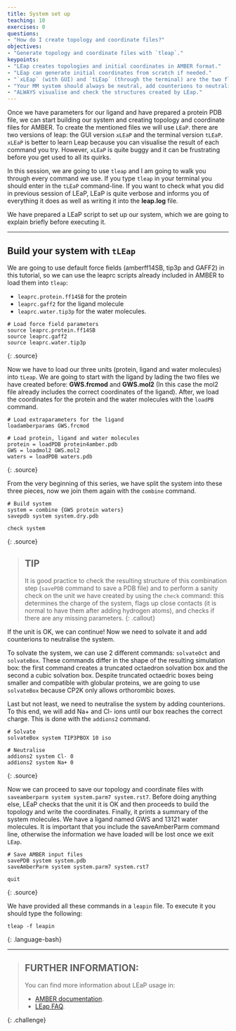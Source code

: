 ```yaml
---
title: System set up 
teaching: 10
exercises: 0
questions:
- "How do I create topology and coordinate files?"
objectives:
- "Generate topology and coordinate files with `tleap`."
keypoints:
- "LEap creates topologies and initial coordinates in AMBER format."
- "LEap can generate initial coordinates from scratch if needed."
- "`xLEap` (with GUI) and `tLEap` (through the terminal) are the two flavours of LEap."
- "Your MM system should always be neutral, add counterions to neutralise your system."
- "ALWAYS visualise and check the structures created by LEap."
---
```


Once we have parameters for our ligand and have prepared a protein PDB file, we can start building our system and creating topology and coordinate files for AMBER. To create the mentioned files we will use `LEaP`. there are two versions of leap: the GUI version `xLEaP` and the terminal version `tLEaP`. `xLEaP` is better to learn Leap because you can visualise the result of each command you try. However, `xLEaP` is quite buggy and it can be frustrating before you get used to all its quirks. 

In this session, we are going to use `tleap` and I am going to walk you through every command we use. If you type `tleap` in your terminal you should enter in the `tLEaP` command-line. If you want to check what you did in previous session of LEaP, LEaP is quite verbose and informs you of everything it does as well as writing it into the **leap.log** file. 

We have prepared a LEaP script to set up our system, which we are going to explain briefly before executing it.

***

## Build your system with `tLEap`  

We are going to use default force fields (amberff14SB, tip3p and GAFF2) in this tutorial, so we can use the leaprc scripts already included in AMBER to load them into `tleap`: 
- `leaprc.protein.ff14SB` for the protein
- `leaprc.gaff2` for the ligand molecule
- `leaprc.water.tip3p` for the water molecules.

~~~
# Load force field parameters
source leaprc.protein.ff14SB
source leaprc.gaff2
source leaprc.water.tip3p
~~~
{: .source}

Now we have to load our three units (protein, ligand and water molecules) into `tLeap`. We are going to start with the ligand by lading the two files we have created before: **GWS.frcmod** and **GWS.mol2** (In this case the mol2 file already includes the correct coordinates of the ligand). After, we load the coordinates for the protein and the water molecules with the `loadPB` command.

~~~
# Load extraparameters for the ligand
loadamberparams GWS.frcmod

# Load protein, ligand and water molecules
protein = loadPDB protein4amber.pdb
GWS = loadmol2 GWS.mol2
waters = loadPDB waters.pdb
~~~
{: .source} 

From the very beginning of this series, we have split the system into these three pieces, now we join them again with the `combine` command. 

~~~
# Build system
system = combine {GWS protein waters}
savepdb system system.dry.pdb

check system
~~~
{: .source} 


> ## TIP
> 
> It is good practice to check the resulting structure of this combination step (`savePDB` command to save a PDB file) and to perform a sanity check on the unit we have created by using the `check` command: this determines the charge of the system, flags up close contacts (it is normal to have them after adding hydrogen atoms), and checks if there are any missing parameters. 
{: .callout}


If the unit is OK, we can continue! Now we need to solvate it and add counterions to neutralise the system. 

To solvate the system, we can use 2 different commands: `solvateOct` and `solvateBox`. These commands differ in the shape of the resulting simulation box: the first command creates a truncated octaedron solvation box and the second a cubic solvation box. Despite truncated octaedric boxes being smaller and compatible with globular proteins, we are going to use `solvateBox` because CP2K only allows orthorombic boxes. 

Last but not least, we need to neutralise the system by adding counterions. To this end, we will add Na+ and Cl- ions until our box reaches the correct charge. This is done with the `addions2` command.

~~~
# Solvate
solvateBox system TIP3PBOX 10 iso

# Neutralise
addions2 system Cl- 0
addions2 system Na+ 0
~~~
{: .source} 

Now we can proceed to save our topology and coordinate files with `saveamberparm system system.parm7 system.rst7`. Before doing anything else, LEaP checks that the unit it is OK and then proceeds to build the topology and write the coordinates. Finally, it prints a summary of the system molecules. We have a ligand named GWS and 13121 water molecules. 
It is important that you include the saveAmberParm command line, otherwise the information we have loaded will be lost once we exit `LEap`.

~~~
# Save AMBER input files
savePDB system system.pdb
saveAmberParm system system.parm7 system.rst7

quit
~~~
{: .source}

We have provided all these commands in a `leapin` file. To execute it you should type the following:

~~~
tleap -f leapin
~~~
{: .language-bash}

***

> ## FURTHER INFORMATION:
>
> You can find more information about LEaP usage in:
> * [AMBER documentation](https://ambermd.org/doc12/Amber20.pdf). 
> * [LEap FAQ](http://ambermd.org/Questions/leap.html).
> 
{: .challenge}
